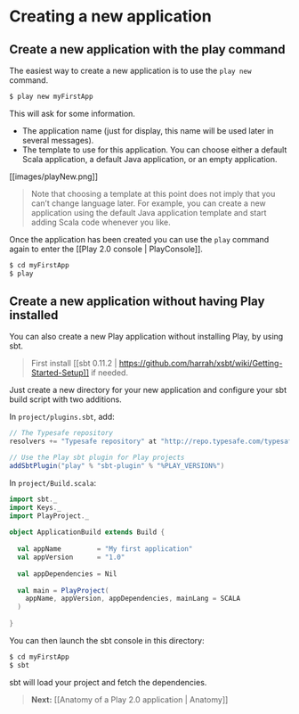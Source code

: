 # Creating a new application

## Create a new application with the play command

The easiest way to create a new application is to use the `play new` command.

```bash
$ play new myFirstApp
```

This will ask for some information.

- The application name (just for display, this name will be used later in several messages).
- The template to use for this application. You can choose either a default Scala application, a default Java application, or an empty application.

[[images/playNew.png]]

> Note that choosing a template at this point does not imply that you can’t change language later. For example, you can create a new application using the default Java application template and start adding Scala code whenever you like.

Once the application has been created you can use the `play` command again to enter the [[Play 2.0 console | PlayConsole]].

```bash
$ cd myFirstApp
$ play
```

## Create a new application without having Play installed

You can also create a new Play application without installing Play, by using sbt. 

> First install [[sbt 0.11.2 | https://github.com/harrah/xsbt/wiki/Getting-Started-Setup]] if needed.

Just create a new directory for your new application and configure your sbt build script with two additions.

In `project/plugins.sbt`, add:

```scala
// The Typesafe repository 
resolvers += "Typesafe repository" at "http://repo.typesafe.com/typesafe/releases/"

// Use the Play sbt plugin for Play projects
addSbtPlugin("play" % "sbt-plugin" % "%PLAY_VERSION%")
```

In `project/Build.scala`:

```scala
import sbt._
import Keys._
import PlayProject._
 
object ApplicationBuild extends Build {
 
  val appName         = "My first application"
  val appVersion      = "1.0"
 
  val appDependencies = Nil
 
  val main = PlayProject(
    appName, appVersion, appDependencies, mainLang = SCALA
  ) 
 
}
```

You can then launch the sbt console in this directory:

```bash
$ cd myFirstApp
$ sbt
```

sbt will load your project and fetch the dependencies.

> **Next:** [[Anatomy of a Play 2.0 application | Anatomy]]
